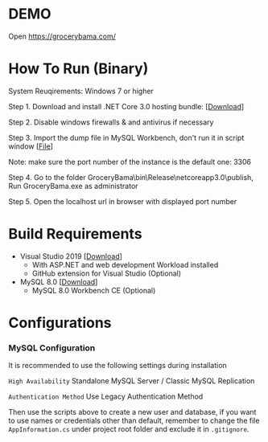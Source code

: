 # DEMO
Open https://grocerybama.com/


# How To Run (Binary)
System Reuqirements: Windows 7 or higher

Step 1. Download and install .NET Core 3.0 hosting bundle: [[Download](https://dotnet.microsoft.com/download/dotnet-core/thank-you/runtime-aspnetcore-3.0.1-windows-hosting-bundle-installer)]

Step 2. Disable windows firewalls & and antivirus if necessary

Step 3. Import the dump file in MySQL Workbench, don't run it in script window [[File](https://drive.google.com/file/d/1yf4fUjfV7zZuAH3G6-4kyf-3oMoLrS9m/view?usp=sharing)]

Note: make sure the port number of the instance is the default one: 3306

Step 4. Go to the folder GroceryBama\bin\Release\netcoreapp3.0\publish\, Run GroceryBama.exe as administrator

Step 5. Open the localhost url in browser with displayed port number


# Build Requirements
- Visual Studio 2019 [[Download](https://visualstudio.microsoft.com/vs/ "Download")]
	- With ASP.NET and web development Workload installed
	- GitHub extension for Visual Studio (Optional)
- MySQL 8.0 [[Download](https://dev.mysql.com/downloads/mysql/ "Download")]
	- MySQL 8.0 Workbench CE (Optional)

# Configurations
### MySQL Configuration
It is recommended to use the following settings during installation

`High Availability` Standalone MySQL Server / Classic MySQL Replication

`Authentication Method`  Use Legacy Authentication Method

Then use the scripts above to create a new user and database, if you want to use names or credentials other than default, remember to change the file `AppInformation.cs` under project root folder and exclude it in `.gitignore`.

